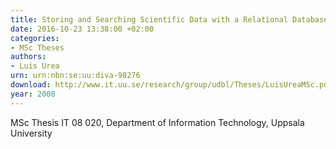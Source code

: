 ```yaml
---
title: Storing and Searching Scientific Data with a Relational Database System
date: 2016-10-23 13:38:00 +02:00
categories:
- MSc Theses
authors:
- Luis Urea
urn: urn:nbn:se:uu:diva-98276
download: http://www.it.uu.se/research/group/udbl/Theses/LuisUreaMSc.pdf
year: 2008
---
```


MSc Thesis IT 08 020, Department of Information Technology, Uppsala University
